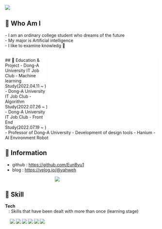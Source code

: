 <img src = "https://capsule-render.vercel.app/api?type=waving&height=200&text=Eunbyul&fontAlign=80&fontAlignY=40&color=gradient" >
<!-- 출처 : https://github.com/kyechan99/capsule-render -->
 
<br>

## 🌸 Who Am I 
<p align="left">
- I am an ordinary college student who dreams of the future <br>
- My major is Artificial intelligence<br>
- I like to examine knowledg 🔬
 </p><br>

<img align="right" src="/github-metrics.svg" alt="Metrics" width="362">
 ## 🌸 Education & Project
- Dong-A University IT Job Club - Machine learning Study(2022.04.11 ~ )
- Dong-A University IT Job Club - Algorithm Study(2022.07.26 ~ )
- Dong-A University IT Job Club - Front End Study(2022.07.19 ~ )
- Professor of Dong-A University - Development of design tools
- Hanium - AI Environment Robot 


<br>

## 🌸 Information
- github : https://github.com/EunByu1  <Br>
- blog   : https://velog.io/@yahweh   
 
 
<img align='right' src="http://mazassumnida.wtf/api/v2/generate_badge?boj=ejha2002" width="340">
<Br>
 
 
## 🌸 Skill  
<b>Tech</b>  
&nbsp;&nbsp; : Skills that have been dealt with more than once (learning stage)<br>  
&nbsp;&nbsp;&nbsp;&nbsp;<img src="https://img.shields.io/badge/Python-3776AB?style=flat-square&logo=Python&logoColor=white"/>
<img src="https://img.shields.io/badge/C-A8B9CC?style=flat-square&logo=C&logoColor=white"/>
<img src="https://img.shields.io/badge/scikit-learn-F7931E?style=flat-square&logo=scikit-learn&logoColor=white"/>
<img src="https://img.shields.io/badge/HTML-E34F26?style=flat-square&logo=HTML5&logoColor=white"/>
<img src="https://img.shields.io/badge/CSS-1572B6?style=flat-square&logo=CSS3&logoColor=white"/>
<img src="https://img.shields.io/badge/Git-F05032?style=flat-square&logo=Git&logoColor=white"/>

<br><br>


